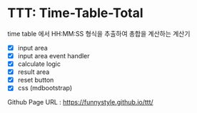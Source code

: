 # TTT: Time-Table-Total

time table 에서 HH:MM:SS 형식을 추출하여 총합을 계산하는 계산기

- [x] input area
- [x] input area event handler
- [x] calculate logic
- [x] result area
- [x] reset button
- [x] css (mdbootstrap)

Github Page URL : https://funnystyle.github.io/ttt/
